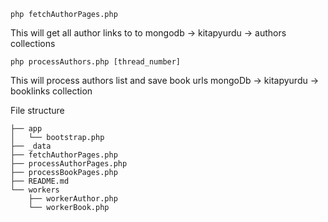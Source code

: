 
    php fetchAuthorPages.php

This will get all author links to to mongodb -> kitapyurdu -> authors collections


    php processAuthors.php [thread_number]


This will process authors list and save book urls mongoDb -> kitapyurdu -> booklinks collection


File structure 

```
├── app
│   └── bootstrap.php
├── _data
├── fetchAuthorPages.php
├── processAuthorPages.php
├── processBookPages.php
├── README.md
└── workers
    ├── workerAuthor.php
    └── workerBook.php

```

